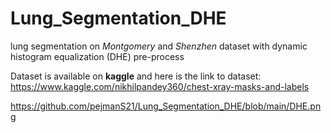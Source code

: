 # Lung_Segmentation_DHE
lung segmentation on _Montgomery_ and _Shenzhen_ dataset with dynamic histogram equalization (DHE) pre-process

Dataset is available on **kaggle** and here is the link to dataset:
https://www.kaggle.com/nikhilpandey360/chest-xray-masks-and-labels

https://github.com/pejmanS21/Lung_Segmentation_DHE/blob/main/DHE.png
